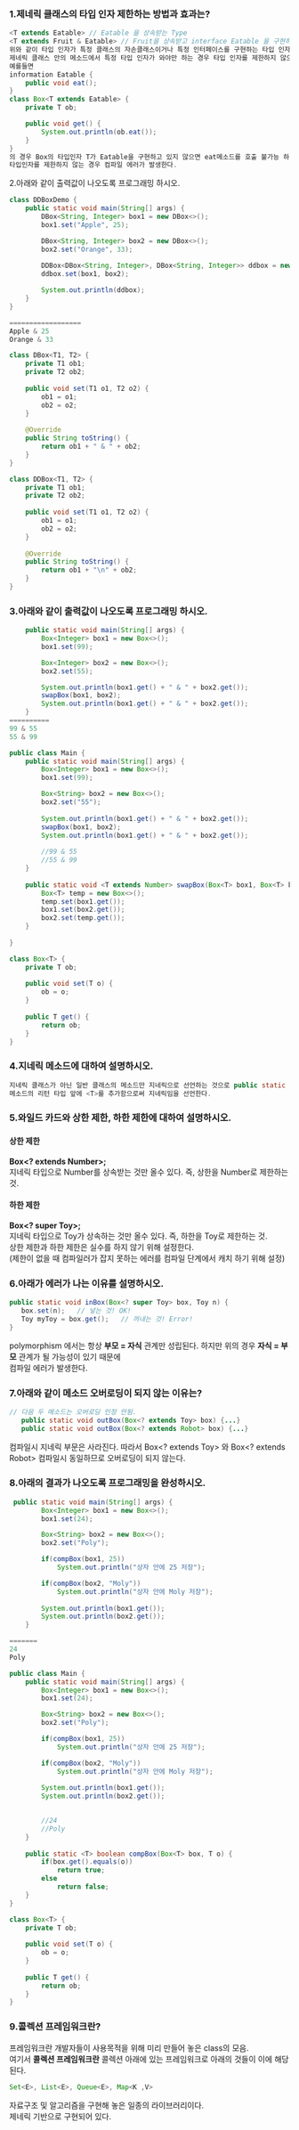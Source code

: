 ### 1.제네릭 클래스의 타입 인자 제한하는 방법과 효과는?
```java
<T extends Eatable> // Eatable 을 상속받는 Type
<T extends Fruit & Eatable> // Fruit을 상속받고 interface Eatable 을 구현하는 Type
위와 같이 타입 인자가 특정 클래스의 자손클래스이거나 특정 인터페이스를 구현하는 타입 인자만 오도록 설정할 수 있다.
제네릭 클래스 안의 메소드에서 특정 타입 인자가 와야만 하는 경우 타입 인자를 제한하지 않으면 컴파일 에러가 발생한다.
예를들면
information Eatable {
	public void eat();
}
class Box<T extends Eatable> {
	private T ob;

	public void get() {
		System.out.println(ob.eat());
	}
}
의 경우 Box의 타입인자 T가 Eatable을 구현하고 있지 않으면 eat메소드를 호출 불가능 하기 때문에
타입인자를 제한하지 않는 경우 컴파일 에러가 발생한다.
```
2.아래와 같이 출력값이 나오도록 프로그래밍 하시오.
```java
class DDBoxDemo {
    public static void main(String[] args) {
        DBox<String, Integer> box1 = new DBox<>();
        box1.set("Apple", 25);

        DBox<String, Integer> box2 = new DBox<>();
        box2.set("Orange", 33);
        
        DDBox<DBox<String, Integer>, DBox<String, Integer>> ddbox = new DDBox<>();
        ddbox.set(box1, box2);

        System.out.println(ddbox);
    }
}

==================
Apple & 25
Orange & 33
```
```java
class DBox<T1, T2> {
	private T1 ob1;
	private T2 ob2;
	
	public void set(T1 o1, T2 o2) {
		ob1 = o1;
		ob2 = o2;
	}
	
	@Override
	public String toString() {
		return ob1 + " & " + ob2;
	}
}

class DDBox<T1, T2> {
	private T1 ob1;
	private T2 ob2;
	
	public void set(T1 o1, T2 o2) {
		ob1 = o1;
		ob2 = o2;
	}
	
	@Override
	public String toString() {
		return ob1 + "\n" + ob2;
	}
}
```
### 3.아래와 같이 출력값이 나오도록 프로그래밍 하시오.
```java
    public static void main(String[] args) {
        Box<Integer> box1 = new Box<>();
        box1.set(99);

        Box<Integer> box2 = new Box<>();
        box2.set(55);

        System.out.println(box1.get() + " & " + box2.get());
        swapBox(box1, box2);
        System.out.println(box1.get() + " & " + box2.get());
    }
==========
99 & 55
55 & 99
```
```java
public class Main {
	public static void main(String[] args) {
		Box<Integer> box1 = new Box<>();
        box1.set(99);

        Box<String> box2 = new Box<>();
        box2.set("55");
        
        System.out.println(box1.get() + " & " + box2.get());
        swapBox(box1, box2);
        System.out.println(box1.get() + " & " + box2.get());
        
        //99 & 55
        //55 & 99
	}
	
	public static void <T extends Number> swapBox(Box<T> box1, Box<T> box2 ) {
		Box<T> temp = new Box<>();
		temp.set(box1.get());
		box1.set(box2.get());
		box2.set(temp.get());
	}
	
}

class Box<T> {
	private T ob;
	
	public void set(T o) {
		ob = o;
	}
	
	public T get() {
		return ob;
	}
}
```
### 4.지네릭 메소드에 대하여 설명하시오.
```java
지네릭 클래스가 아닌 일반 클래스의 메소드만 지네릭으로 선언하는 것으로 public static <T> Box<T> {...}; 와 같이   
메소드의 리턴 타입 앞에 <T>를 추가함으로써 지네릭임을 선언한다.
```
### 5.와일드 카드와 상한 제한, 하한 제한에 대하여 설명하시오.
#### 상한 제한
**Box<? extends Number>;**   
지네릭 타입으로 Number를 상속받는 것만 올수 있다. 즉, 상한을 Number로 제한하는 것.   
#### 하한 제한
**Box<? super Toy>;**   
지네릭 타입으로 Toy가 상속하는 것만 올수 있다. 즉, 하한을 Toy로 제한하는 것.   
상한 제한과 하한 제한은 실수를 하지 않기 위해 설정한다.   
(제한이 없을 때 컴파일러가 잡지 못하는 에러를 컴파일 단계에서 캐치 하기 위해 설정)   
### 6.아래가 에러가 나는 이유를 설명하시오.
```java
public static void inBox(Box<? super Toy> box, Toy n) {
   box.set(n);   // 넣는 것! OK!
   Toy myToy = box.get();   // 꺼내는 것! Error!
}
```
polymorphism 에서는 항상 **부모 = 자식** 관계만 성립된다. 하지만 위의 경우 **자식 = 부모** 관계가 될 가능성이 있기 때문에   
컴파일 에러가 발생한다.
### 7.아래와 같이 메소드 오버로딩이 되지 않는 이유는?
```java
// 다음 두 메소드는 오버로딩 인정 안됨.
   public static void outBox(Box<? extends Toy> box) {...}
   public static void outBox(Box<? extends Robot> box) {...}
```
컴파일시 지네릭 부문은 사라진다. 따라서 Box<? extends Toy> 와 Box<? extends Robot> 컴파일시 동일하므로 오버로딩이 되지 않는다.
### 8.아래의 결과가 나오도록 프로그래밍을 완성하시오.
```java
 public static void main(String[] args) {
        Box<Integer> box1 = new Box<>();
        box1.set(24);

        Box<String> box2 = new Box<>();
        box2.set("Poly");

        if(compBox(box1, 25))
            System.out.println("상자 안에 25 저장");

        if(compBox(box2, "Moly"))
            System.out.println("상자 안에 Moly 저장");
        
        System.out.println(box1.get());
        System.out.println(box2.get());
    }

=======
24
Poly
```
```java
public class Main {
	public static void main(String[] args) {
		Box<Integer> box1 = new Box<>();
        box1.set(24);

        Box<String> box2 = new Box<>();
        box2.set("Poly");

        if(compBox(box1, 25))
            System.out.println("상자 안에 25 저장");

        if(compBox(box2, "Moly"))
            System.out.println("상자 안에 Moly 저장");
        
        System.out.println(box1.get());
        System.out.println(box2.get());
        

        //24
        //Poly
	}	
	
	public static <T> boolean compBox(Box<T> box, T o) {
		if(box.get().equals(o))
			return true;
		else
			return false;
	}
}

class Box<T> {
	private T ob;
	
	public void set(T o) {
		ob = o;
	}
	
	public T get() {
		return ob;
	}
}
```
### 9.콜렉션 프레임워크란?
프레임워크란 개발자들이 사용목적을 위해 미리 만들어 놓은 class의 모음.   
여기서 **콜렉션 프레임워크란** 콜렉션 아래에 있는 프레임워크로 아래의 것들이 이에 해당된다.
```java
Set<E>, List<E>, Queue<E>, Map<K ,V>
```
자료구조 및 알고리즘을 구현해 놓은 일종의 라이브러리이다.   
제네릭 기반으로 구현되어 있다.   
